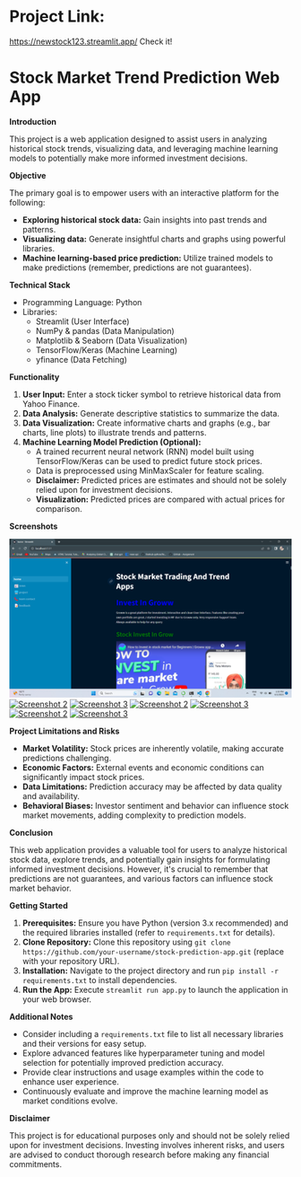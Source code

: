 # Project Link:
https://newstock123.streamlit.app/
Check it!
# Stock Market Trend Prediction Web App

**Introduction**

This project is a web application designed to assist users in analyzing historical stock trends, visualizing data, and leveraging machine learning models to potentially make more informed investment decisions.

**Objective**

The primary goal is to empower users with an interactive platform for the following:

* **Exploring historical stock data:** Gain insights into past trends and patterns.
* **Visualizing data:** Generate insightful charts and graphs using powerful libraries.
* **Machine learning-based price prediction:** Utilize trained models to make predictions (remember, predictions are not guarantees).

**Technical Stack**

* Programming Language: Python
* Libraries:
    * Streamlit (User Interface)
    * NumPy & pandas (Data Manipulation)
    * Matplotlib & Seaborn (Data Visualization)
    * TensorFlow/Keras (Machine Learning)
    * yfinance (Data Fetching)

**Functionality**

1. **User Input:** Enter a stock ticker symbol to retrieve historical data from Yahoo Finance.
2. **Data Analysis:** Generate descriptive statistics to summarize the data.
3. **Data Visualization:** Create informative charts and graphs (e.g., bar charts, line plots) to illustrate trends and patterns.
4. **Machine Learning Model Prediction (Optional):**
    * A trained recurrent neural network (RNN) model built using TensorFlow/Keras can be used to predict future stock prices.
    * Data is preprocessed using MinMaxScaler for feature scaling.
    * **Disclaimer:** Predicted prices are estimates and should not be solely relied upon for investment decisions.
    * **Visualization:** Predicted prices are compared with actual prices for comparison.

**Screenshots**

[![Screenshot 1](https://github.com/MANAS8991/newstock.github.io/blob/main/Screenshot%20(36).png)](link/to/relevant/page)
[![Screenshot 2](path/to/screenshot2.png)](link/to/relevant/page)
[![Screenshot 3](path/to/screenshot3.png)](link/to/relevant/page)
[![Screenshot 2](path/to/screenshot2.png)](link/to/relevant/page)
[![Screenshot 3](path/to/screenshot3.png)](link/to/relevant/page)
[![Screenshot 2](path/to/screenshot2.png)](link/to/relevant/page)
[![Screenshot 3](path/to/screenshot3.png)](link/to/relevant/page)

**Project Limitations and Risks**

* **Market Volatility:** Stock prices are inherently volatile, making accurate predictions challenging.
* **Economic Factors:** External events and economic conditions can significantly impact stock prices.
* **Data Limitations:** Prediction accuracy may be affected by data quality and availability.
* **Behavioral Biases:** Investor sentiment and behavior can influence stock market movements, adding complexity to prediction models.

**Conclusion**

This web application provides a valuable tool for users to analyze historical stock data, explore trends, and potentially gain insights for formulating informed investment decisions. However, it's crucial to remember that predictions are not guarantees, and various factors can influence stock market behavior.

**Getting Started**

1. **Prerequisites:** Ensure you have Python (version 3.x recommended) and the required libraries installed (refer to `requirements.txt` for details).
2. **Clone Repository:** Clone this repository using `git clone https://github.com/your-username/stock-prediction-app.git` (replace with your repository URL).
3. **Installation:** Navigate to the project directory and run `pip install -r requirements.txt` to install dependencies.
4. **Run the App:** Execute `streamlit run app.py` to launch the application in your web browser.

**Additional Notes**

* Consider including a `requirements.txt` file to list all necessary libraries and their versions for easy setup.
* Explore advanced features like hyperparameter tuning and model selection for potentially improved prediction accuracy.
* Provide clear instructions and usage examples within the code to enhance user experience. 
* Continuously evaluate and improve the machine learning model as market conditions evolve.

**Disclaimer**

This project is for educational purposes only and should not be solely relied upon for investment decisions. Investing involves inherent risks, and users are advised to conduct thorough research before making any financial commitments.

